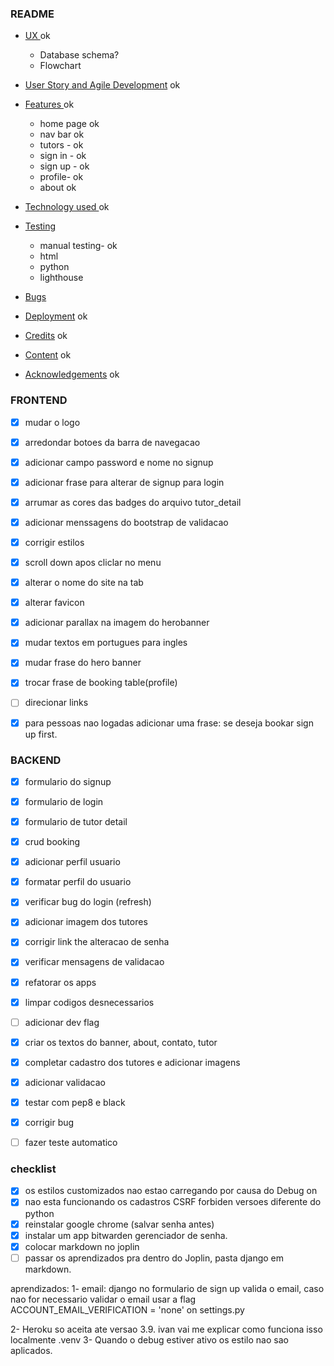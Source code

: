 ### README

- [ UX ](#ux) ok
    - Database schema?
    - Flowchart

- [ User Story and Agile Development](#user-story-and-agile) ok
- [ Features ](#features) ok
    - home page ok
    - nav bar ok 
    - tutors - ok
    - sign in - ok
    - sign up - ok
    - profile- ok
    - about ok
- [ Technology used ](#technology-used)ok
- [ Testing ](#testing) 
    - manual testing- ok
    - html
    - python
    - lighthouse
- [ Bugs ](#bugs)  
- [ Deployment](#deployment) ok
- [ Credits](#credits) ok
- [ Content](#content) ok 
- [ Acknowledgements](#acknowledgements) ok




### FRONTEND
- [x] mudar o logo
- [x] arredondar botoes da barra de navegacao
- [x] adicionar campo password e nome no signup
- [x] adicionar frase para alterar de signup para login
- [x] arrumar as cores das badges do arquivo tutor_detail 
- [x] adicionar menssagens do bootstrap de validacao 
- [x] corrigir estilos
- [x] scroll down apos cliclar no menu
- [x] alterar o nome do site na tab
- [x] alterar favicon
- [x] adicionar parallax na imagem do herobanner
- [x] mudar textos em portugues para ingles
- [x] mudar frase do hero banner
- [x] trocar frase de booking table(profile)
- [ ] direcionar links
- [x] para pessoas nao logadas adicionar uma frase: se deseja bookar sign up first.



### BACKEND
- [x] formulario do signup
- [x] formulario de login
- [x] formulario de tutor detail
- [x] crud booking
- [x] adicionar perfil usuario
- [x] formatar perfil do usuario
- [x] verificar bug do login (refresh)
- [x] adicionar imagem dos tutores
- [x] corrigir link the alteracao de senha
- [x] verificar mensagens de validacao
- [x] refatorar os apps
- [x] limpar codigos desnecessarios
- [ ] adicionar dev flag
- [x] criar os textos do banner, about, contato, tutor
- [x] completar cadastro dos tutores e adicionar imagens
- [x] adicionar validacao
- [x] testar com pep8 e black
- [x] corrigir bug
- [ ] fazer teste automatico



### checklist
- [x] os estilos customizados nao estao carregando por causa do Debug on
- [x] nao esta funcionando os cadastros CSRF forbiden versoes diferente do python
- [x] reinstalar google chrome (salvar senha antes)
- [x] instalar um app bitwarden gerenciador de senha.
- [x] colocar markdown no joplin
- [ ] passar os aprendizados pra dentro do Joplin, pasta django em markdown.

aprendizados:
1- email: django no formulario de sign up valida o email, caso nao for necessario validar o email usar a flag ACCOUNT_EMAIL_VERIFICATION = 'none' on settings.py

2- Heroku so aceita ate versao 3.9. ivan vai me explicar como funciona isso localmente .venv
3- Quando o debug estiver ativo os estilo nao sao aplicados.
